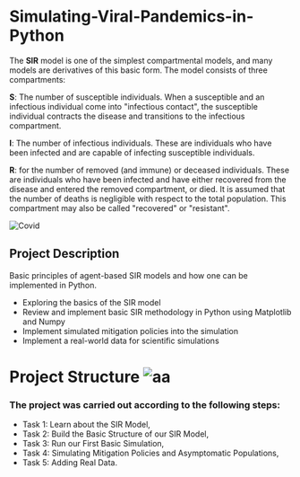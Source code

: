 # Simulating-Viral-Pandemics-in-Python

The **SIR** model is one of the simplest compartmental models, and many models are derivatives of this basic form. The model consists of three compartments:

**S**: The number of susceptible individuals. When a susceptible and an infectious individual come into "infectious contact", the susceptible individual contracts the disease and transitions to the infectious compartment.

**I**: The number of infectious individuals. These are individuals who have been infected and are capable of infecting susceptible individuals.

**R**: for the number of removed (and immune) or deceased individuals. These are individuals who have been infected and have either recovered from the disease and entered the removed compartment, or died. It is assumed that the number of deaths is negligible with respect to the total population. This compartment may also be called "recovered" or "resistant".

![Covid](https://user-images.githubusercontent.com/65929471/89747075-7834df00-da93-11ea-95c0-d9404729964a.gif)

## Project Description
Basic principles of agent-based SIR models and how one can be implemented in Python.
- Exploring the basics of the SIR model
-  Review and implement basic SIR methodology in Python using Matplotlib and Numpy
- Implement simulated mitigation policies into the simulation
- Implement a real-world data for scientific simulations

# Project Structure ![aa](https://user-images.githubusercontent.com/65929471/89193696-c1a99980-d57c-11ea-86d3-9ae0796bf046.gif)

### The project was carried out according to the following steps:

- Task 1: Learn about the SIR Model,
- Task 2: Build the Basic Structure of our SIR Model,
- Task 3: Run our First Basic Simulation,
- Task 4: Simulating Mitigation Policies and Asymptomatic Populations,
- Task 5: Adding Real Data.
